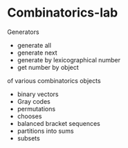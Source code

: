 # Combinatorics-lab

Generators 

- generate all
- generate next
- generate by lexicographical number
- get number by object 

of various combinatorics objects

- binary vectors
- Gray codes
- permutations
- chooses
- balanced bracket sequences
- partitions into sums
- subsets